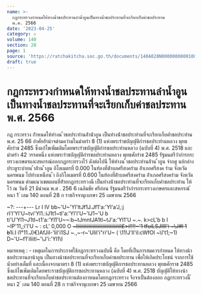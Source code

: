 ```yaml
---
name: >-
  กฎกระทรวงกำหนดให้ทางน้ำชลประทานลำน้ำอูนเป็นทางน้ำชลประทานที่จะเรียกเก็บค่าชลประทาน
  พ.ศ. 2566
date: '2023-04-25'
category: ก
volume: 140
section: 28
page: 1
source: 'https://ratchakitcha.soc.go.th/documents/140A028N0000000000100.pdf'
draft: true
---
```


# กฎกระทรวงกำหนดให้ทางน้ำชลประทานลำน้ำอูนเป็นทางน้ำชลประทานที่จะเรียกเก็บค่าชลประทาน พ.ศ. 2566

กฎ กระทรวง ก้ําหนดให้ทํางน ้ําชลประทํานล้ําน้ําอูน เป็นทํางน้ําชลประทํานที่จะเรียกเก็บค่ําชลประทําน พ.ศ. 25 66 อําศัยอ้ํานําจตํามควํามในมําตรํา 8 (1) แห่งพระรําชบัญญัติกํารชลประทํานหลวง พุทธศักรําช 2485 ซึ่งแก้ไขเพิ่มเติมโดยพระรําชบัญญัติกํารชลประทํานหลวง (ฉบับที่ 4) พ.ศ. 2518 และมําตรํา 42 วรรคหนึ่ง แห่งพระรําชบัญญัติกํารชลประทํานหลวง พุทธศักรําช 2485 รัฐมนตรีว่ํากํารกระทรวงเกษตรและสหกรณ์ออกกฎกระทรวงไว้ ดังต่อไปนี ให้ทํางน ้ําชลประทํานล้ําน ้ําอูน จํากศู นย์กลํางประตูระบํายน ้ําล้ําน ้ําอูน กิโลเมตรที่ 0.000 ในท้องที่ต้ําบลศรีสงครําม อ้ําเภอศรีสงค รําม จังหวัดนครพนม ไปทํางเหนือน ้ํา ถึงกิโลเมตรที่ 0.600 ในท้องที่ต้ําบลศรีสงครําม อ้ําเภอศรีสงครําม จังหวัดนครพนม ตํามแนวเขตแผนที่ท้ํายกฎกระทรวงนี เป็นทํางน้ําชลประทํานที่จะเรียกเก็บค่ําชลประทําน ให้ไว้ ณ วันที่ 21 มีนําคม พ.ศ . 256 6 เฉลิมชัย ศรีอ่อน รัฐมนตรีว่ํากํารกระทรวงเกษตรและสหกรณ์ ้ หนา 1 ่ เลม 140 ตอนที่ 28 ก ราชกิจจานุเบกษา 25 เมษายน 2566

~?: ---+--- Lr I IV bb~'U~'Yl'ltJf1J.Jf1'a:'Yl'a'J,:j rl'l'Yl'U~tvi'Yl1.:iJ1t1~tl'a:'Yl'l'U~'IJ1~'U b ti'U'Yl1~J1tl~t1'a:'Yl1'U~~:b~tJmntJA1tl~tJ'a:'Yl1'U ~.~. k>cL'b b I ~IP\'11,;i'l'U ~ : cL' 0,000 O ~~~~~liiiiiiiiiiiiiiiiiiiiiiiiiiiiiiiiiil£>i!!!!~~~'1 tfuiLSJllll'i ~\J#l 1 b~~1i.I i1°11.J)€)AfJil-'lil'i1SJ ~.,~-r~'Ulil'i"ri'U~ ( \11!J'll'il:cWfOI ~\l't1;~1) D~'U~f1'iliitl~'\J'i:'Yl1\I

หมายเหตุ : - เหตุผลในการประกาศใช้กฎกระทรวงฉบับนี้ คือ โดยที่เป็นการสมควรกำหนด ให้ทางน้าชลประทานลาน้าอูน เป็นทางน้าชลประทานที่จะเรียกเก็บค่าชลประทาน เพื่อให้เกิดประโยชน์ จากการใช้น้ำอย่างเต็มที่ และเนื่องจากมาตรา 8 (1) แห่งพระราชบัญญัติการชลประทานหลวง พุทธศักราช 2485 ซึ่งแก้ไขเพิ่มเติมโดยพระราชบัญญัติการชลประทานหลวง (ฉบับที่ 4) พ.ศ. 2518 บัญญัติให้ทางน้าชลประทานที่จะเรียกเก็บค่าชลประทานต้องกาหนดโดยกฎกระทรวง จึงจาเป็นต้องออก กฎกระทรวงนี้ ้ หนา 2 ่ เลม 140 ตอนที่ 28 ก ราชกิจจานุเบกษา 25 เมษายน 2566
